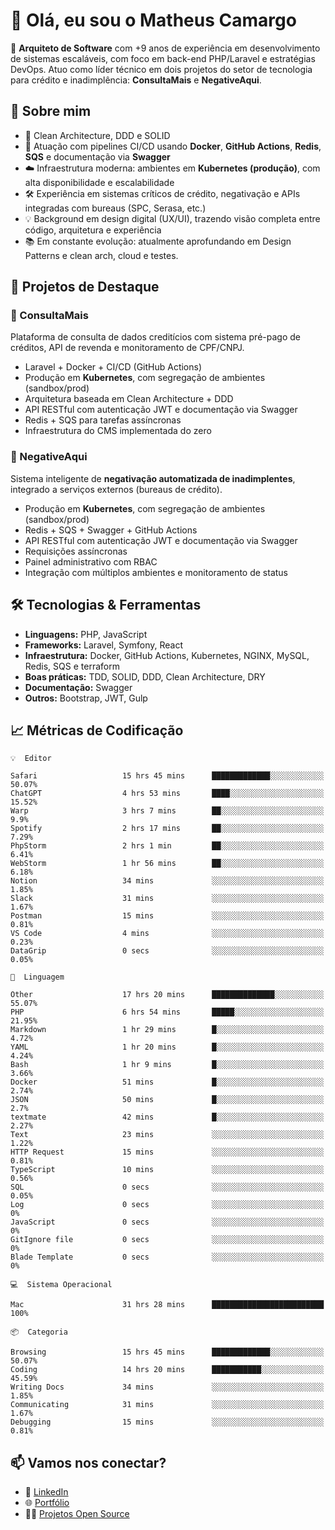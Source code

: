 # 👋 Olá, eu sou o Matheus Camargo

🎯 **Arquiteto de Software** com +9 anos de experiência em desenvolvimento de sistemas escaláveis, com foco em back-end PHP/Laravel e estratégias DevOps. Atuo como líder técnico em dois projetos do setor de tecnologia para crédito e inadimplência: **ConsultaMais** e **NegativeAqui**.

## 🧠 Sobre mim

- 🚀 Clean Architecture, DDD e SOLID
- 🔁 Atuação com pipelines CI/CD usando **Docker**, **GitHub Actions**, **Redis**, **SQS** e documentação via **Swagger**
- ☁️ Infraestrutura moderna: ambientes em **Kubernetes (produção)**, com alta disponibilidade e escalabilidade
- 🛠️ Experiência em sistemas críticos de crédito, negativação e APIs integradas com bureaus (SPC, Serasa, etc.)
- 💡 Background em design digital (UX/UI), trazendo visão completa entre código, arquitetura e experiência
- 📚 Em constante evolução: atualmente aprofundando em Design Patterns e clean arch, cloud e testes.

## 🚧 Projetos de Destaque

### 🔹 ConsultaMais
Plataforma de consulta de dados creditícios com sistema pré-pago de créditos, API de revenda e monitoramento de CPF/CNPJ.

- Laravel + Docker + CI/CD (GitHub Actions)
- Produção em **Kubernetes**, com segregação de ambientes (sandbox/prod)
- Arquitetura baseada em Clean Architecture + DDD
- API RESTful com autenticação JWT e documentação via Swagger
- Redis + SQS para tarefas assíncronas
- Infraestrutura do CMS implementada do zero

### 🔹 NegativeAqui
Sistema inteligente de **negativação automatizada de inadimplentes**, integrado a serviços externos (bureaus de crédito).

- Produção em **Kubernetes**, com segregação de ambientes (sandbox/prod)
- Redis + SQS + Swagger + GitHub Actions
- API RESTful com autenticação JWT e documentação via Swagger
- Requisições assíncronas
- Painel administrativo com RBAC
- Integração com múltiplos ambientes e monitoramento de status

## 🛠️ Tecnologias & Ferramentas

- **Linguagens:** PHP, JavaScript
- **Frameworks:** Laravel, Symfony, React
- **Infraestrutura:** Docker, GitHub Actions, Kubernetes, NGINX, MySQL, Redis, SQS e terraform
- **Boas práticas:** TDD, SOLID, DDD, Clean Architecture, DRY
- **Documentação:** Swagger
- **Outros:** Bootstrap, JWT, Gulp

## 📈 Métricas de Codificação

```text
💡  Editor

Safari                   15 hrs 45 mins      █████████████░░░░░░░░░░░░     50.07%
ChatGPT                  4 hrs 53 mins       ████░░░░░░░░░░░░░░░░░░░░░     15.52%
Warp                     3 hrs 7 mins        ██░░░░░░░░░░░░░░░░░░░░░░░       9.9%
Spotify                  2 hrs 17 mins       ██░░░░░░░░░░░░░░░░░░░░░░░      7.29%
PhpStorm                 2 hrs 1 min         ██░░░░░░░░░░░░░░░░░░░░░░░      6.41%
WebStorm                 1 hr 56 mins        ██░░░░░░░░░░░░░░░░░░░░░░░      6.18%
Notion                   34 mins             ░░░░░░░░░░░░░░░░░░░░░░░░░      1.85%
Slack                    31 mins             ░░░░░░░░░░░░░░░░░░░░░░░░░      1.67%
Postman                  15 mins             ░░░░░░░░░░░░░░░░░░░░░░░░░      0.81%
VS Code                  4 mins              ░░░░░░░░░░░░░░░░░░░░░░░░░      0.23%
DataGrip                 0 secs              ░░░░░░░░░░░░░░░░░░░░░░░░░      0.05%
```
```text
💬  Linguagem

Other                    17 hrs 20 mins      ██████████████░░░░░░░░░░░     55.07%
PHP                      6 hrs 54 mins       █████░░░░░░░░░░░░░░░░░░░░     21.95%
Markdown                 1 hr 29 mins        █░░░░░░░░░░░░░░░░░░░░░░░░      4.72%
YAML                     1 hr 20 mins        █░░░░░░░░░░░░░░░░░░░░░░░░      4.24%
Bash                     1 hr 9 mins         █░░░░░░░░░░░░░░░░░░░░░░░░      3.66%
Docker                   51 mins             █░░░░░░░░░░░░░░░░░░░░░░░░      2.74%
JSON                     50 mins             █░░░░░░░░░░░░░░░░░░░░░░░░       2.7%
textmate                 42 mins             █░░░░░░░░░░░░░░░░░░░░░░░░      2.27%
Text                     23 mins             ░░░░░░░░░░░░░░░░░░░░░░░░░      1.22%
HTTP Request             15 mins             ░░░░░░░░░░░░░░░░░░░░░░░░░      0.81%
TypeScript               10 mins             ░░░░░░░░░░░░░░░░░░░░░░░░░      0.56%
SQL                      0 secs              ░░░░░░░░░░░░░░░░░░░░░░░░░      0.05%
Log                      0 secs              ░░░░░░░░░░░░░░░░░░░░░░░░░         0%
JavaScript               0 secs              ░░░░░░░░░░░░░░░░░░░░░░░░░         0%
GitIgnore file           0 secs              ░░░░░░░░░░░░░░░░░░░░░░░░░         0%
Blade Template           0 secs              ░░░░░░░░░░░░░░░░░░░░░░░░░         0%
```
```text
💻  Sistema Operacional

Mac                      31 hrs 28 mins      █████████████████████████       100%
```
```text
📦  Categoria

Browsing                 15 hrs 45 mins      █████████████░░░░░░░░░░░░     50.07%
Coding                   14 hrs 20 mins      ███████████░░░░░░░░░░░░░░     45.59%
Writing Docs             34 mins             ░░░░░░░░░░░░░░░░░░░░░░░░░      1.85%
Communicating            31 mins             ░░░░░░░░░░░░░░░░░░░░░░░░░      1.67%
Debugging                15 mins             ░░░░░░░░░░░░░░░░░░░░░░░░░      0.81%
```

## 📫 Vamos nos conectar?

- 💼 [LinkedIn](https://www.linkedin.com/in/matheuscamargoxavier)
- 🌐 [Portfólio](https://matheuscamargo.co)
- 🧑‍💻 [Projetos Open Source](https://github.com/bymatheus)
